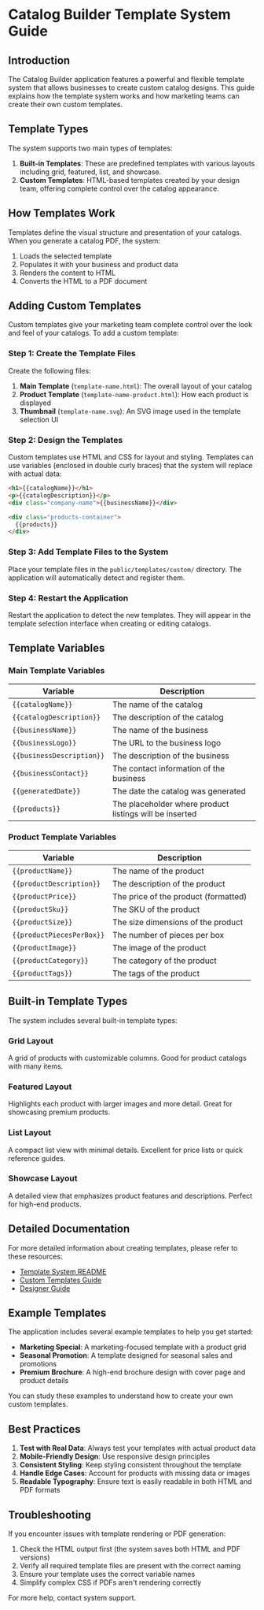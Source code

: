 # Catalog Builder Template System Guide

## Introduction

The Catalog Builder application features a powerful and flexible template system that allows businesses to create custom catalog designs. This guide explains how the template system works and how marketing teams can create their own custom templates.

## Template Types

The system supports two main types of templates:

1. **Built-in Templates**: These are predefined templates with various layouts including grid, featured, list, and showcase.
2. **Custom Templates**: HTML-based templates created by your design team, offering complete control over the catalog appearance.

## How Templates Work

Templates define the visual structure and presentation of your catalogs. When you generate a catalog PDF, the system:

1. Loads the selected template
2. Populates it with your business and product data
3. Renders the content to HTML
4. Converts the HTML to a PDF document

## Adding Custom Templates

Custom templates give your marketing team complete control over the look and feel of your catalogs. To add a custom template:

### Step 1: Create the Template Files

Create the following files:

1. **Main Template** (`template-name.html`): The overall layout of your catalog
2. **Product Template** (`template-name-product.html`): How each product is displayed
3. **Thumbnail** (`template-name.svg`): An SVG image used in the template selection UI

### Step 2: Design the Templates

Custom templates use HTML and CSS for layout and styling. Templates can use variables (enclosed in double curly braces) that the system will replace with actual data:

```html
<h1>{{catalogName}}</h1>
<p>{{catalogDescription}}</p>
<div class="company-name">{{businessName}}</div>

<div class="products-container">
  {{products}}
</div>
```

### Step 3: Add Template Files to the System

Place your template files in the `public/templates/custom/` directory. The application will automatically detect and register them.

### Step 4: Restart the Application

Restart the application to detect the new templates. They will appear in the template selection interface when creating or editing catalogs.

## Template Variables

### Main Template Variables

| Variable | Description |
|----------|-------------|
| `{{catalogName}}` | The name of the catalog |
| `{{catalogDescription}}` | The description of the catalog |
| `{{businessName}}` | The name of the business |
| `{{businessLogo}}` | The URL to the business logo |
| `{{businessDescription}}` | The description of the business |
| `{{businessContact}}` | The contact information of the business |
| `{{generatedDate}}` | The date the catalog was generated |
| `{{products}}` | The placeholder where product listings will be inserted |

### Product Template Variables

| Variable | Description |
|----------|-------------|
| `{{productName}}` | The name of the product |
| `{{productDescription}}` | The description of the product |
| `{{productPrice}}` | The price of the product (formatted) |
| `{{productSku}}` | The SKU of the product |
| `{{productSize}}` | The size dimensions of the product |
| `{{productPiecesPerBox}}` | The number of pieces per box |
| `{{productImage}}` | The image of the product |
| `{{productCategory}}` | The category of the product |
| `{{productTags}}` | The tags of the product |

## Built-in Template Types

The system includes several built-in template types:

### Grid Layout

A grid of products with customizable columns. Good for product catalogs with many items.

### Featured Layout

Highlights each product with larger images and more detail. Great for showcasing premium products.

### List Layout

A compact list view with minimal details. Excellent for price lists or quick reference guides.

### Showcase Layout

A detailed view that emphasizes product features and descriptions. Perfect for high-end products.

## Detailed Documentation

For more detailed information about creating templates, please refer to these resources:

- [Template System README](public/templates/README.md)
- [Custom Templates Guide](public/templates/custom/README.md)
- [Designer Guide](public/templates/custom/DESIGNER_GUIDE.md)

## Example Templates

The application includes several example templates to help you get started:

- **Marketing Special**: A marketing-focused template with a product grid
- **Seasonal Promotion**: A template designed for seasonal sales and promotions
- **Premium Brochure**: A high-end brochure design with cover page and product details

You can study these examples to understand how to create your own custom templates.

## Best Practices

1. **Test with Real Data**: Always test your templates with actual product data
2. **Mobile-Friendly Design**: Use responsive design principles
3. **Consistent Styling**: Keep styling consistent throughout the template
4. **Handle Edge Cases**: Account for products with missing data or images
5. **Readable Typography**: Ensure text is easily readable in both HTML and PDF formats

## Troubleshooting

If you encounter issues with template rendering or PDF generation:

1. Check the HTML output first (the system saves both HTML and PDF versions)
2. Verify all required template files are present with the correct naming
3. Ensure your template uses the correct variable names
4. Simplify complex CSS if PDFs aren't rendering correctly

For more help, contact system support.
